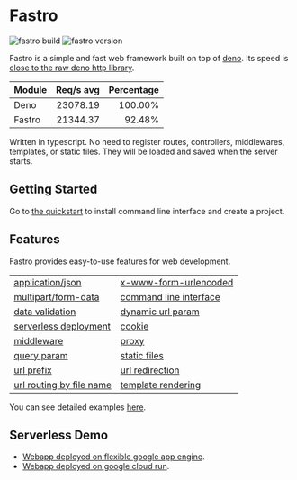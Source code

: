 # Fastro

![][build] ![][version]

Fastro is a simple and fast web framework built on top of
[deno](https://deno.land). Its speed is
[close to the raw deno http library](https://fastro.dev/benchmarks).

| Module | Req/s avg | Percentage |
| ------ | --------: | ---------: |
| Deno   |  23078.19 |    100.00% |
| Fastro |  21344.37 |     92.48% |

Written in typescript. No need to register routes, controllers, middlewares,
templates, or static files. They will be loaded and saved when the server
starts.

## Getting Started

Go to [the quickstart](https://fastro.dev/docs/quickstart) to install command
line interface and create a project.

## Features

Fastro provides easy-to-use features for web development.

<table>
  <tbody>
    <tr>
      <td><a href="https://github.com/fastrojs/fastro/blob/master/services/form/post.controller.ts">application/json</a></td>
      <td><a href="https://github.com/fastrojs/fastro/blob/master/services/form/post.controller.ts">x-www-form-urlencoded</a></td>
    </tr>
    <tr>
      <td><a href="https://github.com/fastrojs/fastro/blob/master/services/form/post.controller.ts">multipart/form-data</a></td>
      <td><a href="https://fastro.dev/docs/project.html">command line interface</a></td>
    </tr>
    <tr>
      <td><a href="https://github.com/fastrojs/fastro/blob/master/services/options.controller.ts">data validation</a></td>
      <td><a href="https://github.com/fastrojs/fastro/blob/master/services/hello/v1/params.controller.ts">dynamic url param</a></td>
    </tr>
    <tr>
      <td><a href="https://fastro.dev/docs/deployment.html">serverless deployment</a></td>
      <td><a href="https://github.com/fastrojs/fastro/blob/master/services/cookie/set.controller.ts">cookie</a></td>
    </tr>
    <tr>
      <td><a href="https://github.com/fastrojs/fastro/blob/master/services/middleware.controller.ts">middleware</a></td>
      <td><a href="https://github.com/fastrojs/fastro/blob/master/services/proxy.controller.ts">proxy</a></td>
    </tr>
    <tr>
      <td><a href="https://github.com/fastrojs/fastro/blob/master/services/hello/v1/querybyname.controller.ts">query param</a></td>
      <td><a href="https://fastro.dev/docs/static.html">static files</a></td>
    </tr>
    <tr>
      <td><a href="https://github.com/fastrojs/fastro/blob/master/services/hello/v1/prefix.controller.ts">url prefix</a></td>
      <td><a href="https://github.com/fastrojs/fastro/blob/master/services/hello/v1/redirect.controller.ts">url redirection</a></td>
    </tr>
    <tr>
      <td><a href="https://fastro.dev/docs/handler.html">url routing by file name</a></td>
      <td><a href="https://github.com/fastrojs/fastro/blob/master/services/hello/v3/hello.controller.ts">template rendering</a></td>
    </tr>
  </tbody>
</table>

You can see detailed examples
[here](https://github.com/fastrodev/fastro/blob/master/services).

## Serverless Demo

- [Webapp deployed on flexible google app
  engine](https://phonic-altar-274306.ue.r.appspot.com).
- [Webapp deployed on google cloud run](https://hello-6bxxicr2uq-ue.a.run.app/).

[build]: https://github.com/fastrodev/fastro/workflows/ci/badge.svg?branch=master "fastro build"
[version]: https://img.shields.io/github/v/release/fastrojs/fastro?label=version "fastro version"
